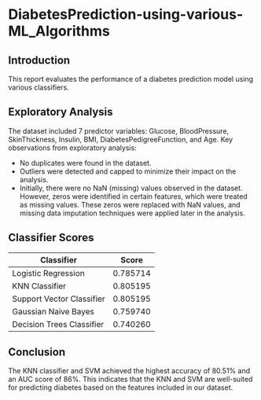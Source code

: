 # DiabetesPrediction-using-various-ML_Algorithms

## Introduction

This report evaluates the performance of a diabetes prediction model using various classifiers.

## Exploratory Analysis

The dataset included 7 predictor variables: Glucose, BloodPressure, SkinThickness, Insulin, BMI, DiabetesPedigreeFunction, and Age. Key observations from exploratory analysis:

- No duplicates were found in the dataset.
- Outliers were detected and capped to minimize their impact on the analysis.
- Initially, there were no NaN (missing) values observed in the dataset. However, zeros were identified in certain features, which were treated as missing values. These zeros were replaced with NaN values, and missing data imputation techniques were applied later in the analysis.

## Classifier Scores

| Classifier                   | Score     |
|------------------------------|-----------|
| Logistic Regression          | 0.785714  |
| KNN Classifier               | 0.805195  |
| Support Vector Classifier    | 0.805195  |
| Gaussian Naive Bayes         | 0.759740  |
| Decision Trees Classifier    | 0.740260  |

## Conclusion

The KNN classifier and SVM achieved the highest accuracy of 80.51% and an AUC score of 86%. This indicates that the KNN and SVM are well-suited for predicting diabetes based on the features included in our dataset.

